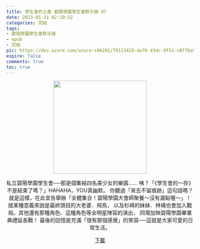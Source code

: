 ```yaml
---
title: 學生會的土產 碧陽學園學生會默示錄 07
date: 2023-05-31 02:19:52
categories: 完結
tags:
- 碧陽學園學生會默示錄
- epub
- 完結
pic: https://dev.azure.com/azure-s96281/78113428-4e76-43dc-9f51-c0ff8a913055/_apis/git/repositories/a379171b-de46-4c10-9b0d-00da23959885/items?path=/Epub%20Cover/%E7%A2%A7%E9%99%BD%E5%AD%B8%E5%9C%92%E5%AD%B8%E7%94%9F%E6%9C%83%E9%BB%98%E7%A4%BA%E9%8C%84-07.jpg&versionDescriptor%5BversionOptions%5D=0&versionDescriptor%5BversionType%5D=0&versionDescriptor%5Bversion%5D=main&resolveLfs=true&%24format=octetStream&api-version=5.0
expire: false
comments: true
toc: true
---
```


<div style="text-align:center" class="kratos-post-content">

<img width="250px" src="https://dev.azure.com/azure-s96281/78113428-4e76-43dc-9f51-c0ff8a913055/_apis/git/repositories/a379171b-de46-4c10-9b0d-00da23959885/items?path=/Epub%20Cover/%E7%A2%A7%E9%99%BD%E5%AD%B8%E5%9C%92%E5%AD%B8%E7%94%9F%E6%9C%83%E9%BB%98%E7%A4%BA%E9%8C%84-07.jpg&versionDescriptor%5BversionOptions%5D=0&versionDescriptor%5BversionType%5D=0&versionDescriptor%5Bversion%5D=main&resolveLfs=true&%24format=octetStream&api-version=5.0">

<p>
私立碧陽學園學生會──那是個集結四名美少女的樂園……
咦？「《學生會的一存》不是結束了嗎？」HAHAHA，YOU真幽默。
你聽過「來去不留痕跡」這句話嗎？
就是這樣，在此宣告舉辦「全體集合！碧陽學園大會師聚餐～沒有漏點喔～」！
就某種意義來說是最終頭目的大老婆．飛鳥，
以及杉崎的妹妹．林檎也會加入戰局。其他還有那種角色、這種角色等全明星陣容的演出，
同場加映碧陽學園畢業典禮延長戰！
最後的回憶是充滿「很有那個感覺」的笑容──這就是大家可愛的日常生活。
</p>

<p>
<a href="https://epubdatabase.azurewebsites.net/EBOOKS/EPUB/完結/新碧陽學園生徒會議事錄/學生會的土產 碧陽學園學生會默示錄7.epub?download=1">下載</a>
</p>

</div>